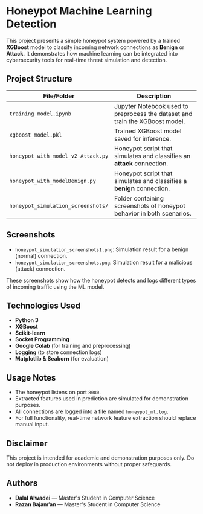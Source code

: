 # Honeypot Machine Learning Detection

This project presents a simple honeypot system powered by a trained **XGBoost** model to classify incoming network connections as **Benign** or **Attack**. It demonstrates how machine learning can be integrated into cybersecurity tools for real-time threat simulation and detection.

## Project Structure

| File/Folder                          | Description                                                   |
|-------------------------------------|---------------------------------------------------------------|
| `training_model.ipynb`              | Jupyter Notebook used to preprocess the dataset and train the XGBoost model. |
| `xgboost_model.pkl`                 | Trained XGBoost model saved for inference.                    |
| `honeypot_with_model_v2_Attack.py`  | Honeypot script that simulates and classifies an **attack** connection. |
| `honeypot_with_modelBenign.py`      | Honeypot script that simulates and classifies a **benign** connection. |
| `honeypot_simulation_screenshots/`  | Folder containing screenshots of honeypot behavior in both scenarios. |

## Screenshots

- `honeypot_simulation_screenshots1.png`: Simulation result for a benign (normal) connection.
- `honeypot_simulation_screenshots.png`: Simulation result for a malicious (attack) connection.

These screenshots show how the honeypot detects and logs different types of incoming traffic using the ML model.

## Technologies Used

- **Python 3**
- **XGBoost**
- **Scikit-learn**
- **Socket Programming**
- **Google Colab** (for training and preprocessing)
- **Logging** (to store connection logs)
- **Matplotlib & Seaborn** (for evaluation)

## Usage Notes

- The honeypot listens on port `8080`.
- Extracted features used in prediction are simulated for demonstration purposes.
- All connections are logged into a file named `honeypot_ml.log`.
- For full functionality, real-time network feature extraction should replace manual input.

## Disclaimer

This project is intended for academic and demonstration purposes only. Do not deploy in production environments without proper safeguards.

## Authors

- **Dalal Alwadei** — Master's Student in Computer Science  
- **Razan Bajam’an** — Master's Student in Computer Science

